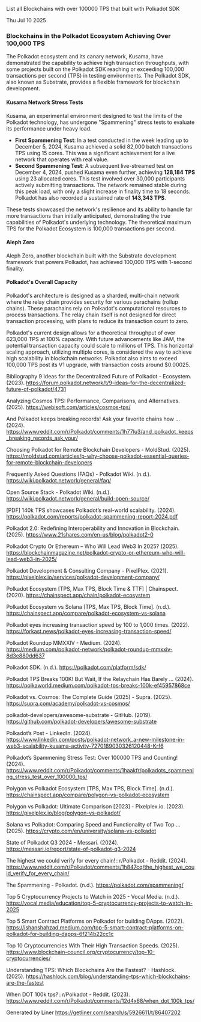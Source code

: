 List all Blockchains with over 100000 TPS that built with Polkadot SDK

Thu Jul 10 2025

### Blockchains in the Polkadot Ecosystem Achieving Over 100,000 TPS

The Polkadot ecosystem and its canary network, Kusama, have demonstrated the capability to achieve high transaction throughputs, with some projects built on the Polkadot SDK reaching or exceeding 100,000 transactions per second (TPS) in testing environments. The Polkadot SDK, also known as Substrate, provides a flexible framework for blockchain development.

#### Kusama Network Stress Tests
Kusama, an experimental environment designed to test the limits of the Polkadot technology, has undergone "Spammening" stress tests to evaluate its performance under heavy load.

-   **First Spammening Test**: In a test conducted in the week leading up to December 5, 2024, Kusama achieved a solid 82,000 batch transactions TPS using 15 cores. This was a significant achievement for a live network that operates with real value.
-   **Second Spammening Test**: A subsequent live-streamed test on December 4, 2024, pushed Kusama even further, achieving **128,184 TPS** using 23 allocated cores. This test involved over 30,000 participants actively submitting transactions. The network remained stable during this peak load, with only a slight increase in finality time to 18 seconds. Polkadot has also recorded a sustained rate of **143,343 TPS**.

These tests showcased the network's resilience and its ability to handle far more transactions than initially anticipated, demonstrating the true capabilities of Polkadot's underlying technology. The theoretical maximum TPS for the Polkadot Ecosystem is 100,000 transactions per second.

#### Aleph Zero
Aleph Zero, another blockchain built with the Substrate development framework that powers Polkadot, has achieved 100,000 TPS with 1-second finality.

#### Polkadot's Overall Capacity
Polkadot's architecture is designed as a sharded, multi-chain network where the relay chain provides security for various parachains (rollup chains). These parachains rely on Polkadot's computational resources to process transactions. The relay chain itself is not designed for direct transaction processing, with plans to reduce its transaction count to zero.

Polkadot's current design allows for a theoretical throughput of over 623,000 TPS at 100% capacity. With future advancements like JAM, the potential transaction capacity could scale to millions of TPS. This horizontal scaling approach, utilizing multiple cores, is considered the way to achieve high scalability in blockchain networks. Polkadot also aims to exceed 100,000 TPS post its V1 upgrade, with transaction costs around $0.00025.

Bibliography
9 Ideas for the Decentralized Future of Polkadot - Ecosystem. (2023). https://forum.polkadot.network/t/9-ideas-for-the-decentralized-future-of-polkadot/4731

Analyzing Cosmos TPS: Performance, Comparisons, and Alternatives. (2025). https://webisoft.com/articles/cosmos-tps/

And Polkadot keeps breaking records! Ask your favorite chains how ... (2024). https://www.reddit.com/r/Polkadot/comments/1h77lu3/and_polkadot_keeps_breaking_records_ask_your/

Choosing Polkadot for Remote Blockchain Developers - MoldStud. (2025). https://moldstud.com/articles/p-why-choose-polkadot-essential-queries-for-remote-blockchain-developers

Frequently Asked Questions (FAQs) - Polkadot Wiki. (n.d.). https://wiki.polkadot.network/general/faq/

Open Source Stack - Polkadot Wiki. (n.d.). https://wiki.polkadot.network/general/build-open-source/

[PDF] 140k TPS showcases Polkadot’s real-world scalability. (2024). https://polkadot.com/reports/polkadot-spammening-report-2024.pdf

Polkadot 2.0: Redefining Interoperability and Innovation in Blockchain. (2025). https://www.21shares.com/en-us/blog/polkadot2-0

Polkadot Crypto Or Ethereum – Who Will Lead Web3 In 2025? (2025). https://blockchainmagazine.net/polkadot-crypto-or-ethereum-who-will-lead-web3-in-2025/

Polkadot Development & Consulting Company - PixelPlex. (2021). https://pixelplex.io/services/polkadot-development-company/

Polkadot Ecosystem [TPS, Max TPS, Block Time & TTF] | Chainspect. (2020). https://chainspect.app/chain/polkadot-ecosystem

Polkadot Ecosystem vs Solana [TPS, Max TPS, Block Time]. (n.d.). https://chainspect.app/compare/polkadot-ecosystem-vs-solana

Polkadot eyes increasing transaction speed by 100 to 1,000 times. (2022). https://forkast.news/polkadot-eyes-increasing-transaction-speed/

Polkadot Roundup MMXXIV - Medium. (2024). https://medium.com/polkadot-network/polkadot-roundup-mmxxiv-8d3e880dd637

Polkadot SDK. (n.d.). https://polkadot.com/platform/sdk/

Polkadot TPS Breaks 100K! But Wait, If the Relaychain Has Barely ... (2024). https://polkaworld.medium.com/polkadot-tps-breaks-100k-ef45957868ce

Polkadot vs. Cosmos: The Complete Guide (2025) - Supra. (2025). https://supra.com/academy/polkadot-vs-cosmos/

polkadot-developers/awesome-substrate - GitHub. (2019). https://github.com/polkadot-developers/awesome-substrate

Polkadot’s Post - LinkedIn. (2024). https://www.linkedin.com/posts/polkadot-network_a-new-milestone-in-web3-scalability-kusama-activity-7270189030326120448-Krf6

Polkadot’s Spammening Stress Test: Over 100000 TPS and Counting! (2024). https://www.reddit.com/r/Polkadot/comments/1haakfr/polkadots_spammening_stress_test_over_100000_tps/

Polygon vs Polkadot Ecosystem [TPS, Max TPS, Block Time]. (n.d.). https://chainspect.app/compare/polygon-vs-polkadot-ecosystem

Polygon vs Polkadot: Ultimate Comparison [2023] - Pixelplex.io. (2023). https://pixelplex.io/blog/polygon-vs-polkadot/

Solana vs Polkadot: Comparing Speed and Functionality of Two Top ... (2025). https://crypto.com/en/university/solana-vs-polkadot

State of Polkadot Q3 2024 - Messari. (2024). https://messari.io/report/state-of-polkadot-q3-2024

The highest we could verify for every chain! : r/Polkadot - Reddit. (2024). https://www.reddit.com/r/Polkadot/comments/1h847cq/the_highest_we_could_verify_for_every_chain/

The Spammening - Polkadot. (n.d.). https://polkadot.com/spammening/

Top 5 Cryptocurrency Projects to Watch in 2025 - Vocal Media. (n.d.). https://vocal.media/education/top-5-cryptocurrency-projects-to-watch-in-2025

Top 5 Smart Contract Platforms on Polkadot for building DApps. (2022). https://ishanshahzad.medium.com/top-5-smart-contract-platforms-on-polkadot-for-building-dapps-6f214b22cc1c

Top 10 Cryptocurrencies With Their High Transaction Speeds. (2025). https://www.blockchain-council.org/cryptocurrency/top-10-cryptocurrencies/

Understanding TPS: Which Blockchains Are the Fastest? - Hashlock. (2025). https://hashlock.com/blog/understanding-tps-which-blockchains-are-the-fastest

When DOT 100k tps? : r/Polkadot - Reddit. (2023). https://www.reddit.com/r/Polkadot/comments/12d4x68/when_dot_100k_tps/



Generated by Liner
https://getliner.com/search/s/5926611/t/86407202